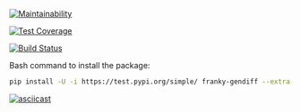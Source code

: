 [![Maintainability](https://api.codeclimate.com/v1/badges/6310d93a95dd13781d55/maintainability)](https://codeclimate.com/github/frankylamps/python-project-lvl2/maintainability)

[![Test Coverage](https://api.codeclimate.com/v1/badges/6310d93a95dd13781d55/test_coverage)](https://codeclimate.com/github/frankylamps/python-project-lvl2/test_coverage)

[![Build Status](https://travis-ci.org/frankylamps/python-project-lvl2.svg?branch=master)](https://travis-ci.org/frankylamps/python-project-lvl2)

Bash command to install the package:

```bash
pip install -U -i https://test.pypi.org/simple/ franky-gendiff --extra-index-url https://pypi.org/simple
```

[![asciicast](https://asciinema.org/a/nb7aLRZoJD3FyoJyl6OI2PTPA.svg)](https://asciinema.org/a/nb7aLRZoJD3FyoJyl6OI2PTPA)